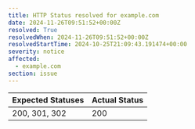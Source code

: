 ```yaml
---
title: HTTP Status resolved for example.com
date: 2024-11-26T09:51:52+00:00Z
resolved: True
resolvedWhen: 2024-11-26T09:51:52+00:00Z
resolvedStartTime: 2024-10-25T21:09:43.191474+00:00
severity: notice
affected:
  - example.com
section: issue
---
```


| Expected Statuses | Actual Status  |
|-------------------|----------------|
| 200, 301, 302 | 200 |
